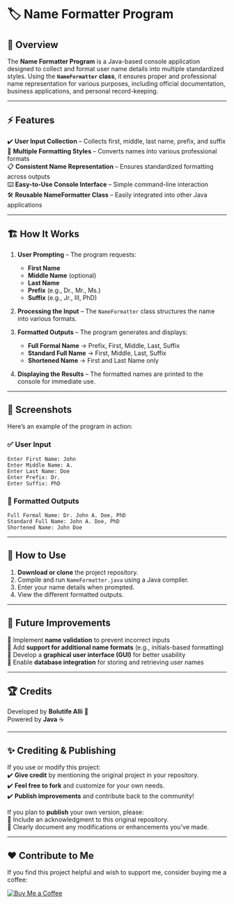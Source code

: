 # 🏷️ Name Formatter Program  

## 📌 Overview  
The **Name Formatter Program** is a Java-based console application designed to collect and format user name details into multiple standardized styles. Using the **`NameFormatter` class**, it ensures proper and professional name representation for various purposes, including official documentation, business applications, and personal record-keeping.  

---  

## ⚡ Features  
✔️ **User Input Collection** – Collects first, middle, last name, prefix, and suffix  
🔄 **Multiple Formatting Styles** – Converts names into various professional formats  
📋 **Consistent Name Representation** – Ensures standardized formatting across outputs  
⌨️ **Easy-to-Use Console Interface** – Simple command-line interaction  
🛠 **Reusable NameFormatter Class** – Easily integrated into other Java applications  

---  

## 🏗️ How It Works  
1. **User Prompting** – The program requests:  
   - **First Name**  
   - **Middle Name** (optional)  
   - **Last Name**  
   - **Prefix** (e.g., Dr., Mr., Ms.)  
   - **Suffix** (e.g., Jr., III, PhD)  

2. **Processing the Input** – The `NameFormatter` class structures the name into various formats.  

3. **Formatted Outputs** – The program generates and displays:  
   - **Full Formal Name** → Prefix, First, Middle, Last, Suffix  
   - **Standard Full Name** → First, Middle, Last, Suffix  
   - **Shortened Name** → First and Last Name only  

4. **Displaying the Results** – The formatted names are printed to the console for immediate use.  

---  

## 📸 Screenshots  
Here’s an example of the program in action:  

### ✅ User Input  
```
Enter First Name: John  
Enter Middle Name: A.  
Enter Last Name: Doe  
Enter Prefix: Dr.  
Enter Suffix: PhD  
```

### 📜 Formatted Outputs  
```
Full Formal Name: Dr. John A. Doe, PhD  
Standard Full Name: John A. Doe, PhD  
Shortened Name: John Doe  
```

---  

## 🚀 How to Use  
1. **Download or clone** the project repository.  
2. Compile and run `NameFormatter.java` using a Java compiler.  
3. Enter your name details when prompted.  
4. View the different formatted outputs.  

---  

## 🎯 Future Improvements  
🔹 Implement **name validation** to prevent incorrect inputs  
🔹 Add **support for additional name formats** (e.g., initials-based formatting)  
🔹 Develop a **graphical user interface (GUI)** for better usability  
🔹 Enable **database integration** for storing and retrieving user names  

---  

## 🏆 Credits  
Developed by **Bolutife Alli** 🚀  
Powered by **Java** ☕  

---

## ✨ Crediting & Publishing

If you use or modify this project:  
✔️ **Give credit** by mentioning the original project in your repository.  
✔️ **Feel free to fork** and customize for your own needs.  
✔️ **Publish improvements** and contribute back to the community!  

If you plan to **publish** your own version, please:  
📌 Include an acknowledgment to this original repository.  
📌 Clearly document any modifications or enhancements you've made. 

---

## ❤️ Contribute to Me

If you find this project helpful and wish to support me, consider buying me a coffee:

[![Buy Me a Coffee](https://www.buymeacoffee.com/assets/img/custom_images/yellow_img.png)](https://www.buymeacoffee.com/nujabesploo)
